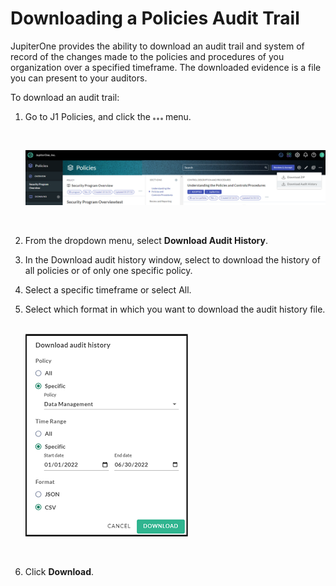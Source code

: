 # Downloading a Policies Audit Trail

JupiterOne provides the ability to download an audit trail and system of record of the changes made to the policies and procedures of you organization over a specified timeframe. The downloaded evidence is a file you can present to your auditors. 

To download an audit trail:

1. Go to J1 Policies, and click the ![](../assets/icons/more_horiz.png) menu.

   ​

   ![](../assets/policies-audit.png) 

   ​

2. From the dropdown menu, select **Download Audit History**.

3. In the Download audit history window, select to download the history of all policies or of only one specific policy.

4. Select a specific timeframe or select All. 

5. Select which format in which you want to download the audit history file.
   ​

   ![](../assets/policies-audit-history.png)  

   ​

6. Click **Download**.

   ​

   ​